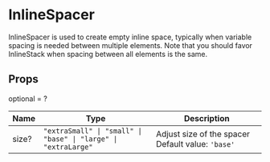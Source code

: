 # InlineSpacer

InlineSpacer is used to create empty inline space, typically when variable spacing
is needed between multiple elements.
Note that you should favor InlineStack when spacing between all elements is the same.

## Props
optional = ?

| Name | Type | Description |
| --- | --- | --- |
| size? | <code>"extraSmall" &#124; "small" &#124; "base" &#124; "large" &#124; "extraLarge"</code> | Adjust size of the spacer Default value: <code>'base'</code> |